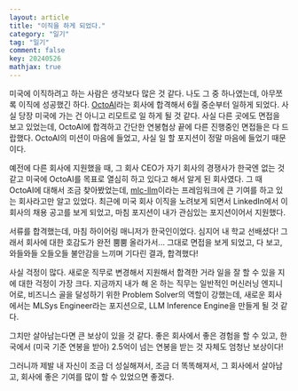 ```yaml
---
layout: article
title: "이직을 하게 되었다."
category: "일기"
tag: "일기"
comment: false
key: 20240526
mathjax: true
---
```


미국에 이직하려고 하는 사람은 생각보다 많은 것 같다. 나도 그 중 하나였는데, 아무쪼록 이직에 성공했긴 하다. [OctoAI](https://octo.ai/)라는 회사에 합격해서 6월 중순부터 일하게 되었다. 사실 당장 미국에 가는 건 아니고 리모트로 일 하게 될 것 같다. 사실 다른 곳에도 면접을 보고 있었는데, OctoAI에 합격하고 간단한 연봉협상 끝에 다른 진행중인 면접들은 다 드랍했다. OctoAI의 미션이 마음에 들었고, 사실 일 할 포지션이 정말 마음에 들었기 때문이다.

예전에 다른 회사에 지원했을 때, 그 회사 CEO가 자기 회사의 경쟁사가 한국엔 없는 것 같고 미국에 OctoAI를 목표로 열심히 하고 있다고 해서 알게 된 회사였다.  그 때 OctoAI에 대해서 조금 찾아봤었는데, [mlc-llm](https://github.com/mlc-ai/mlc-llm)이라는 프레임워크에 큰 기여를 하고 있는 회사라고만 알고 있었다. 최근에 미국 회사 이직을 노려보게 되면서 LinkedIn에서 이 회사의 채용 공고를 보게 되었고, 마침 포지션이 내가 관심있는 포지션이어서 지원했다.

서류를 합격했는데, 마침 하이어링 매니저가 한국인이었다. 심지어 내 학교 선배셨다! 그래서 회사에 대한 호감도가 완전 뿜뿜 올라가서... 그대로 면접을 보게 되었고, 다 보고, 와들와들 오들오들 불안감을 느끼며 기다린 결과, 합격했다!

사실 걱정이 많다. 새로운 직무로 변경해서 지원해서 합격한 거라 일을 잘 할 수 있을 지에 대한 걱정이 가장 크다. 지금까지 내가 해 온 하는 직무는 일반적인 머신러닝 엔지니어로, 비즈니스 골을 달성하기 위한 Problem Solver의 역할이 강했는데, 새로운 회사에서는 MLSys Engineer라는 포지션으로, LLM Inference Engine을 만들게 될 것 같다.

그치만 살아남는다면 큰 보상이 있을 것 같다. 좋은 회사에서 좋은 경험을 할 수 있고, 한국에서 (미국 기준 연봉을 받아) 2.5억이 넘는 연봉을 받는 것 자체도 엄청난 보상이다!

그러니까 제발 내 자신이 조금 더 성실해져서, 조금 더 똑똑해져서, 그 회사에서 살아남고, 회사에 좋은 기여를 많이 할 수 있었으면 좋겠다.
